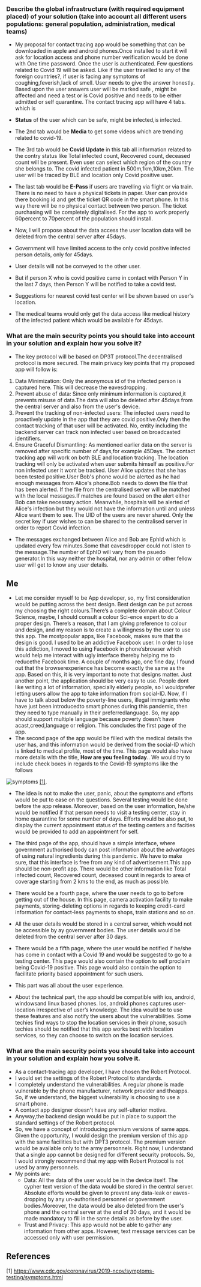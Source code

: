 ### Describe the global infrastructure (with required equipment placed) of your solution (take into account all different users populations: general population, administration, medical teams)

- My proposal for contact tracing app would be something that can be downloaded in apple and android phones.Once installed to start it will ask for location access and phone number verification would be done with One time password. Once the user is authenticated. Few questions related to Covid 19 will be asked. Like if the user travelled to any of the foreign countries?, if user is facing any symptoms of coughing,feverish,lack of smell. User needs to give the answer honestly. Based upon the user answers user will be marked safe , might be affected and need a test or is Covid positive and needs to be either admitted or self quarantine. The contact tracing app will have 4 tabs. which is 
- **Status**  of the user which can be safe, might be infected,is infected.
- The 2nd tab would be **Media** to get some videos which are trending related to covid-19. 
- The 3rd tab would be **Covid Update** in this tab all information related to the contry status like Total infected count, Recovered count, deceased count will be present. Even user can select which region of the country she belongs to. The covid infected patient in 500m,1km,10km,20km. The user will be traced by BLE and location only Covid positive user. 
- The last tab would be **E-Pass** if users are travelling via flight or via train. There is no need to have a physical tickets in paper. User can provide there booking id and get the ticket QR code in the smart phone. In this way there will be no physical contact between two person. The ticket purchasing will be completely digitalised. For the app to work properly 60percent to 70percent of the population should  install.
 
- Now, I will propose about the data access the user location data will be deleted from the central server after 45days.
- Government will have limited access to the only covid positive infected person details, only for 45days. 
- User details will not be conveyed to the other user. 
- But if person X who is covid positive came in contact with Person Y in the last 7 days, then Person Y will be notified to take a covid test. 
- Suggestions for nearest covid test center will be shown based on user's location.
- The medical teams would only get the data access like medical history of the infected patient which would be available for 45days.

### What are the main security points you should take into account in your solution and explain how you solve it?

- The key protocol will be based on DP3T protocol.The decentralised protocol is more secured. The main privacy key points that my proposed app will follow is:
1. Data Minimization: Only the anonymous id of the infected person is captured here. This will decrease the eavesdropping.
2. Prevent abuse of data: Since only minimum information is captured,it prevents misuse of data.The data will also be deleted after 45days from the central server and also from the user's device.
3. Prevent the tracking of non-infected users: The infected users need to proactively update in the app that they are covid positive.Only then the contact tracking of that user will be activated. No, entity including the backend server can track non infected user based on broadcasted identifiers.
4. Ensure Graceful Dismantling: As mentioned earlier data on the server is removed after specific number of days,for example 45Days.
The contact tracking app will work on both BLE and location tracking. The location tracking will only be activated when user submits himself as positive.For non infected user it wont be tracked. User Alice updates that she has been tested positive.User Bob's phone would be alerted as he had enough messages from Alice's phone.Bob needs to down the file that has been alerted. If the file from the centralised server will be matched with the local messages.If matches are found based on the alert either Bob can take necessary action. Meanwhile, hospitals will be alerted of Alice's infection but they would not have the information until and unless Alice want them to see. The UID of the users are never shared. Only the secret key if user wishes to can be shared to the centralised server in order to report Covid infection. 
- The messages exchanged between Alice and Bob are EphId which is updated every few minutes.Some that eavesdropper could not listen to the message.The number of EphID will vary from the psuedo generator.In this way neither the hospital, nor any admin or other fellow user will get to know any user details.


## Me

- Let me consider myself to be App developer, so, my first consideration would be putting across  the  best  design.   Best  design  can  be  put  across  my  choosing  the  right  colours.There’s a complete domain about Colour Science, maybe, I should consult a colour Sci-ence expert to do a proper design. There’s a reason, that I am giving preference to colour and design, and my reason is to create a willingness by the user to use this app. The mostpopular apps, like Facebook, makes sure that the design is good. I used to be an addictive Facebook user.   In order to lose this addiction,  I moved to using Facebook in phone’sbrowser which would help me interact with ugly interface thereby helping me to reducethe Facebook time.  A couple of months ago, one fine day, I found out that the browserexperience has become exactly the same as the app.  Based on this, it is very important to note that designs matter.   Just another point,  the application should be very easy to use.  People dont like writing a lot of information, specially elderly people, so I wouldprefer letting users allow the app to take information from social-ID. Now, if I have to talk about below the poverty-line users, illegal immigrants who have just been introducedto smart phones during this pandemic, then they need to type manually in their preferredlanguage.  So, my app should support multiple language because poverty doesn’t have acast,creed,language or religion. This concludes the first page of the app. 
- The second page of the app would be filled with the medical details the user has, and this information would be derived from the social-ID which is linked to medical profile, most of the time. This page would also have more details with the title, **How are you feeling today**.. We would try to include check boxes in regards to the Covid-19 symptoms like the follows

![symptoms](https://github.com/anindameister/security/blob/master/snaps/2274.PNG) [[1]](#1).

- The idea is not to make the user, panic, about the symptoms and efforts would be put to ease on the questions. Several testing would be done before the app release. Moreover, based on the user information, he/she would be notified if that person needs to visit a testing center, stay in home quarantine for some number of days. Efforts would be also put, to display the current appointment status of the testing centers and facities would be provided to add an appointment for self.

- The third page of the app, should have a simple interface, where government authorised body can post information about the advantages of using natural ingredients during this pandemic.  We have to make sure, that this interface is free from any kind of advertisement.This app should be non-profit app. There would be other information like Total infected count, Recovered count, deceased count in regards to area of coverage starting from 2 kms to the end, as much as possible.

- There would be a fourth page, where the user needs to go to before getting out of the house. In this page, camera activation facility to make payments, storing-deleting options in regards to keeping credit-card information for contact-less payments to shops, train stations and so on. 

- All the user details would be stored in a central server, which would not be accessible by ay government bodies. The user details would be deleted from the central server after 30 days.

- There would be a fifth page, where the user would be notified if he/she has come in contact with a Covid 19 and would be suggested to go to a testing center. This page would also contain the option to self proclaim being Covid-19 positive. This page would also contain the option to facilitate priority based appointment for such users.
- This part was all about the user experience.
- About the technical part, the app should be compatible with ios, android, windowsand linux based phones. Ios, android phones captures user-location irrespective of user’s knowledge.  The idea would be to use these features and also notify the users about the vulnerabilities.  Some techies find ways to stop the location services in their phone, sosuch techies should be notified that this app works best with location services, so they can choose to switch on the location services.

###  What are the main security points you should take into account in your solution and explain how you solve it.

- As a contact-tracing app developer, I have chosen the Robert Protocol. 
- I would set the settings of the Robert Protocol to standards.  
- I completely understand the vulnerabilities. A regular phone is made vulnerable by the phone manufacturer, network provider and theapps.  So, if we understand, the biggest vulnerability is choosing to use a smart phone.
- A  contact  app  designer  doesn't have any self-ulterior motive. 
- Anyway,the backend design would be put in place to support the standard settings of the Robert protocol.
- So, we have a concept of introducing premium versions of same apps.  Given the opportunity, I would design the premium version of this app with the same facilities but with DPT3 protocol. The premium version would be available only to the army personnels. Right now, I understand that a single app cannot be designed for different security protocols. So, I would strongly recommend that my app with Robert Protocol is not used by army personnels.
- My points are:
    - Data: All the data of the user would be in the device itself. The cypher text version of the data would be stored in the central server. Absolute efforts would be given to prevent any data-leak or eaves-dropping by any un-authorised personnel or government bodies.Moreover, the data would be also deleted from the user's phone and the central server at the end of 30 days, and it would be made mandatory to fill in the same details as before by the user. 
    - Trust and Privacy: This app would not be able to gather any information from other apps. However, text message services can be accessed only with user permission.

## References
<a id="1">[1]</a> 
https://www.cdc.gov/coronavirus/2019-ncov/symptoms-testing/symptoms.html